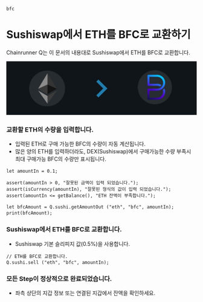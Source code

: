 ```meta-Currency
bfc
```

# Sushiswap에서 ETH를 BFC로 교환하기

Chainrunner Q는 이 문서의 내용대로 Sushiswap에서 ETH를 BFC로 교환합니다.

![title](/imgs/ETHtoBFC.jpg)

### 교환할 ETH의 수량을 입력합니다.

- 입력된 ETH로 구매 가능한 BFC의 수량이 자동 계산됩니다.
- 많은 양의 ETH를 입력하더라도, DEX(Sushiswap)에서 구매가능한 수량 부족시 최대 구매가능 BFC의 수량만 표시됩니다.

```input-Dynamic ETH
let amountIn = 0.1;
```

```input-Verify
assert(amountIn > 0, "잘못된 금액이 입력 되었습니다.");
assert(isCurrency(amountIn), "잘못된 형식의 값이 입력 되었습니다.");
assert(amountIn <= getBalance(), "ETH 잔액이 부족합니다.");
```

```output-Dynamic BFC
let bfcAmount = Q.sushi.getAmountOut ("eth", "bfc", amountIn);
print(bfcAmount);
```

### Sushiswap에서 ETH를 BFC로 교환합니다.

- Sushiswap 기본 슬리피지 값(0.5%)을 사용합니다.

```taster
// ETH를 BFC로 교환합니다.
Q.sushi.sell ("eth", "bfc", amountIn);
```

### 모든 Step이 정상적으로 완료되었습니다.

- 좌측 상단의 지갑 정보 또는 연결된 지갑에서 잔액을 확인하세요.
